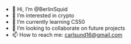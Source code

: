 - 👋 Hi, I’m @BerlinSquid
- 👀 I’m interested in crypto
- 🌱 I’m currently learning CS50
- 💞️ I’m looking to collaborate on future projects
- 📫 How to reach me: carlsund16@gmail.com

<!---
BerlinSquid/BerlinSquid is a ✨ special ✨ repository because its `README.md` (this file) appears on your GitHub profile.
You can click the Preview link to take a look at your changes.
--->
